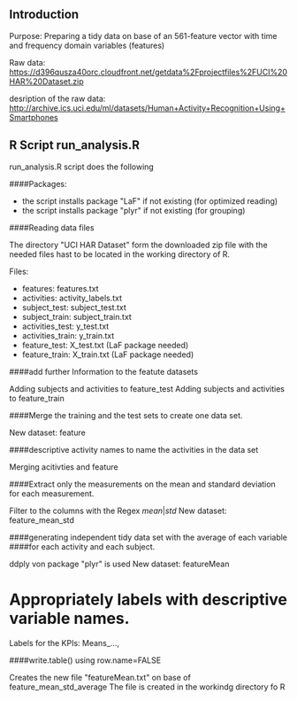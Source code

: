 ## Introduction

Purpose: 
Preparing a tidy data on base of an 561-feature vector with time and 
frequency domain variables (features)
         
Raw data: 
https://d396qusza40orc.cloudfront.net/getdata%2Fprojectfiles%2FUCI%20HAR%20Dataset.zip

desription of the raw data:
http://archive.ics.uci.edu/ml/datasets/Human+Activity+Recognition+Using+Smartphones

## R Script run_analysis.R 

run_analysis.R script does the following

####Packages:
* the script installs package "LaF" if not existing (for optimized reading)	
* the script installs package "plyr" if not existing (for grouping)

####Reading data files

The directory "UCI HAR Dataset" form the downloaded zip file 
with the needed files hast to be located in the working directory of R.  

Files:
* features: features.txt
* activities: activity_labels.txt
* subject_test: subject_test.txt
* subject_train: subject_train.txt
* activities_test: y_test.txt
* activities_train: y_train.txt
* feature_test: X_test.txt (LaF package needed) 
* feature_train: X_train.txt (LaF package needed)

####add further Information to the featute datasets

Adding subjects and activities to feature_test
Adding subjects and activities to feature_train

####Merge the training and the test sets to create one data set.

New dataset: feature

####descriptive activity names to name the activities in the data set

Merging acitivties and feature

####Extract only the measurements on the mean and standard deviation for each measurement.

Filter to the columns with the Regex *mean*|*std*
New dataset: feature_mean_std

####generating independent tidy data set with the average of each variable
####for each activity and each subject.

ddply von package "plyr" is used
New dataset: featureMean

# Appropriately labels with descriptive variable names. 
Labels for the KPIs: Means_..., 

####write.table() using row.name=FALSE

Creates the new file "featureMean.txt" on base of feature_mean_std_average 
The file is created in the workindg directory fo R 
